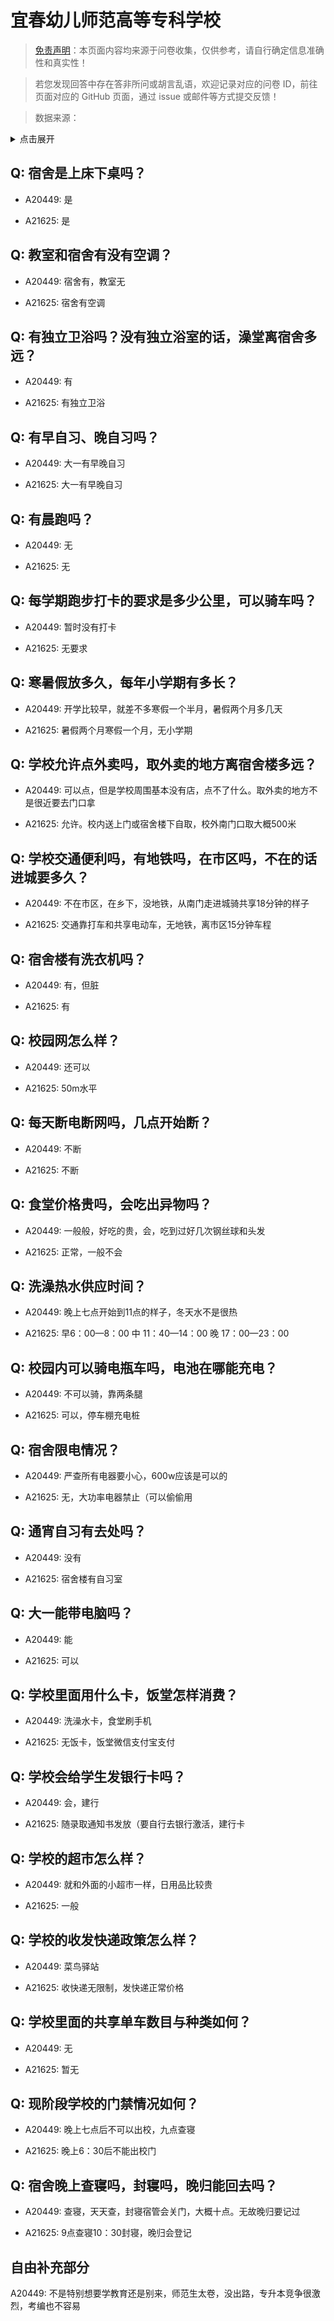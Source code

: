 # 宜春幼儿师范高等专科学校

> [免责声明](https://colleges.chat/#_3)：本页面内容均来源于问卷收集，仅供参考，请自行确定信息准确性和真实性！

> 若您发现回答中存在答非所问或胡言乱语，欢迎记录对应的问卷 ID，前往页面对应的 GitHub 页面，通过 issue 或邮件等方式提交反馈！

> 数据来源：

<details><summary>点击展开</summary>
<ul>
<li>A20449: 匿名 (2023 年 07 月)</li>
<li>A21625: 匿名 (2024 年 04 月)</li>
</ul>
</details>

## Q: 宿舍是上床下桌吗？

- A20449: 是

- A21625: 是

## Q: 教室和宿舍有没有空调？

- A20449: 宿舍有，教室无

- A21625: 宿舍有空调

## Q: 有独立卫浴吗？没有独立浴室的话，澡堂离宿舍多远？

- A20449: 有

- A21625: 有独立卫浴

## Q: 有早自习、晚自习吗？

- A20449: 大一有早晚自习

- A21625: 大一有早晚自习

## Q: 有晨跑吗？

- A20449: 无

- A21625: 无

## Q: 每学期跑步打卡的要求是多少公里，可以骑车吗？

- A20449: 暂时没有打卡

- A21625: 无要求

## Q: 寒暑假放多久，每年小学期有多长？

- A20449: 开学比较早，就差不多寒假一个半月，暑假两个月多几天

- A21625: 暑假两个月寒假一个月，无小学期

## Q: 学校允许点外卖吗，取外卖的地方离宿舍楼多远？

- A20449: 可以点，但是学校周围基本没有店，点不了什么。取外卖的地方不是很近要去门口拿

- A21625: 允许。校内送上门或宿舍楼下自取，校外南门口取大概500米

## Q: 学校交通便利吗，有地铁吗，在市区吗，不在的话进城要多久？

- A20449: 不在市区，在乡下，没地铁，从南门走进城骑共享18分钟的样子

- A21625: 交通靠打车和共享电动车，无地铁，离市区15分钟车程

## Q: 宿舍楼有洗衣机吗？

- A20449: 有，但脏

- A21625: 有

## Q: 校园网怎么样？

- A20449: 还可以

- A21625: 50m水平

## Q: 每天断电断网吗，几点开始断？

- A20449: 不断

- A21625: 不断

## Q: 食堂价格贵吗，会吃出异物吗？

- A20449: 一般般，好吃的贵，会，吃到过好几次钢丝球和头发

- A21625: 正常，一般不会

## Q: 洗澡热水供应时间？

- A20449: 晚上七点开始到11点的样子，冬天水不是很热

- A21625: 早6：00—8：00 中 11：40—14：00 晚 17：00—23：00

## Q: 校园内可以骑电瓶车吗，电池在哪能充电？

- A20449: 不可以骑，靠两条腿

- A21625: 可以，停车棚充电桩

## Q: 宿舍限电情况？

- A20449: 严查所有电器要小心，600w应该是可以的

- A21625: 无，大功率电器禁止（可以偷偷用

## Q: 通宵自习有去处吗？

- A20449: 没有

- A21625: 宿舍楼有自习室

## Q: 大一能带电脑吗？

- A20449: 能

- A21625: 可以

## Q: 学校里面用什么卡，饭堂怎样消费？

- A20449: 洗澡水卡，食堂刷手机

- A21625: 无饭卡，饭堂微信支付宝支付

## Q: 学校会给学生发银行卡吗？

- A20449: 会，建行

- A21625: 随录取通知书发放（要自行去银行激活，建行卡

## Q: 学校的超市怎么样？

- A20449: 就和外面的小超市一样，日用品比较贵

- A21625: 一般

## Q: 学校的收发快递政策怎么样？

- A20449: 菜鸟驿站

- A21625: 收快递无限制，发快递正常价格

## Q: 学校里面的共享单车数目与种类如何？

- A20449: 无

- A21625: 暂无

## Q: 现阶段学校的门禁情况如何？

- A20449: 晚上七点后不可以出校，九点查寝

- A21625: 晚上6：30后不能出校门

## Q: 宿舍晚上查寝吗，封寝吗，晚归能回去吗？

- A20449: 查寝，天天查，封寝宿管会关门，大概十点。无故晚归要记过

- A21625: 9点查寝10：30封寝，晚归会登记

## 自由补充部分

A20449: 不是特别想要学教育还是别来，师范生太卷，没出路，专升本竞争很激烈，考编也不容易